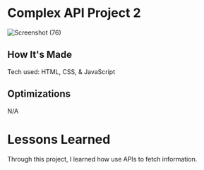 # Complex API Project 2

![Screenshot (76)](https://user-images.githubusercontent.com/47072462/54813421-dfb27a80-4c63-11e9-9d5b-a3d526b51a23.png)

## How It's Made
Tech used: HTML, CSS, & JavaScript

## Optimizations
N/A

# Lessons Learned
Through this project, I learned how use APIs to fetch information.
